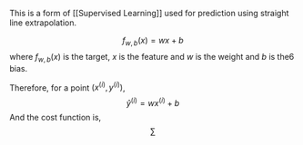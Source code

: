 This is a form of [[Supervised Learning]] used for prediction using straight line extrapolation.

$$
f_{w,b}(x) = wx + b
$$
where $f_{w,b}(x)$ is the target, $x$ is the feature and $w$ is the weight and $b$ is the6 bias. 

Therefore, for a point $(x^{(i)}, y^{(i)})$,
$$
\hat{y}^{(i)} = wx^{(i)} + b
$$
And the cost function is,
$$
\sum
$$
